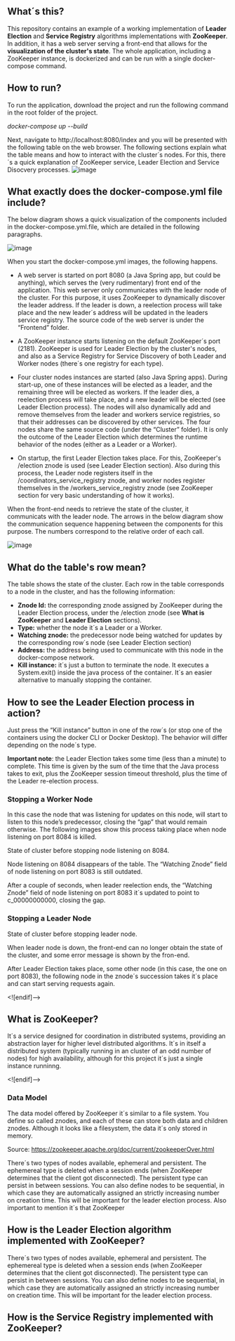 
## What´s this?

This repository contains an example of a working implementation of **Leader Election** and **Service Registry** algorithms implementations with **ZooKeeper**. In addition, it has a web server serving a front-end that allows for the **visualization of the cluster's state**. The whole application, including a ZooKeeper instance, is dockerized and can be run with a single docker-compose command.

## How to run?

To run the application, download the project and run the following command in the root folder of the project.

*docker-compose up --build*

Next, navigate to http://localhost:8080/index
  and you will be presented with the following table on the web browser. The following sections explain what the table means and how to interact with the cluster´s nodes. For this, there´s a quick explanation of ZooKeeper service, Leader Election and Service Disocvery processes.
  ![image](https://user-images.githubusercontent.com/25701657/183554630-ea8eac2c-c9fe-4c8d-87cb-6f7370bb5b76.png)




## What exactly does the docker-compose.yml file include?

The below diagram shows a quick visualization of the components included in the docker-compose.yml.file, which are detailed in the following paragraphs.

![image](https://user-images.githubusercontent.com/25701657/183552354-02267f0a-d77e-487f-92a3-2bc95c47f8d1.png)

When you start the docker-compose.yml images, the following happens. 

 - A web server is started on port 8080 (a Java Spring app, but could be anything), which serves the (very rudimentary) front end of the application. This web server only communicates with the leader node of the cluster. For this purpose, it uses ZooKeeper to dynamically discover the leader address. If the leader is down, a reelection process will take place and the new leader´s address will be updated in the leaders service registry. The source code of the web server is under the “Frontend” folder.
 
- A ZooKeeper instance starts listening on the default ZooKeeper´s port (2181). ZooKeeper is used for Leader Election by the cluster's nodes, and also as a Service Registry for Service Discovery of both Leader and Worker nodes (there´s one registry for each type).

- Four cluster nodes instances are started (also Java Spring apps). During start-up, one of these instances will be elected as a leader, and the remaining three will be elected as workers. If the leader dies, a reelection process will take place, and a new leader will be elected (see Leader Election process). The nodes will also dynamically add and remove themselves from the leader and workers service registries, so that their addresses can be discovered by other services. The four nodes share the same source code (under the “Cluster” folder). It is only the outcome of the Leader Election which determines the runtime behavior of the nodes (either as a Leader or a Worker).

- On startup, the first Leader Election takes place. For this, ZooKeeper's /election znode is used (see Leader Election section). Also during this process, the Leader node registers itself in the /coordinators_service_registry znode, and worker nodes register themselves in the /workers_service_registry znode (see ZooKeeper section for very basic understanding of how it works).

When the front-end needs to retrieve the state of the cluster, it communicats with the leader node. The arrows in the below diagram show the communication sequence happening between the components for this purpose. The numbers correspond to the relative order of each call. 

![image](https://user-images.githubusercontent.com/25701657/183554469-a06c6e04-f803-4e7a-8fcb-9a0b91a6bc41.png)


## What do the table's row mean?
 
The table shows the state of the cluster. Each row in the table corresponds to a node in the cluster, and has the following information:

-   **Znode Id:** the corresponding znode assigned by ZooKeeper during the Leader Election process, under the /election znode (see **What is ZooKeeper** and **Leader Election** sections).
-   **Type:** whether the node it´s a Leader or a Worker.
-   **Watching znode:** the predecessor node being watched for updates by the corresponding row´s node (see Leader Election section)
-   **Address:** the address being used to communicate with this node in the docker-compose network.
-   **Kill instance:** it´s just a button to terminate the node. It executes a System.exit() inside the java process of the container. It´s an easier alternative to manually stopping the container.

## How to see the Leader Election process in action?



Just press the “Kill instance” button in one of the row´s (or stop one of the containers using the docker CLI or Docker Desktop). The behavior will differ depending on the node´s type. 

**Important note**: the Leader Election takes some time (less than a minute) to complete. This time is given by the sum of the time that the Java process takes to exit, plus the ZooKeeper session timeout threshold, plus the time of the Leader re-election process.


### Stopping a Worker Node

In this case the node that was listening for updates on this node, will start to listen to this node’s predecessor, closing the “gap” that would remain otherwise. The following images show this process taking place when node listening on port 8084 is killed.


State of cluster before stopping node listening on 8084.

Node listening on 8084 disappears of the table. The “Watching Znode” field of node listening on port 8083 is still outdated.

After a couple of seconds, when leader reelection ends, the “Watching Znode” field of node listening on port 8083 it´s updated to point to c_00000000000, closing the gap.

### Stopping a Leader Node 

State of cluster before stopping leader node.

When leader node is down, the front-end can no longer obtain the state of the cluster, and some error message is shown by the fron-end.

After Leader Election takes place, some other node (in this case, the one on port 8083), the following node in the znode´s succession takes it´s place and can start serving requests again.

<![endif]-->

## What is ZooKeeper?

It´s a service designed for coordination in distributed systems, providing an abstraction layer for higher level distributed algorithms. It´s in itself a distributed system (typically running in an cluster of an odd number of nodes) for high availability, although for this project it´s just a single instance runninng.

<![endif]-->

### Data Model

The data model offered by ZooKeeper it´s similar to a file system. You define so called znodes, and each of these can store both data and children znodes. Although it looks like a filesystem, the data it´s only stored in memory.

Source: https://zookeeper.apache.org/doc/current/zookeeperOver.html

There´s two types of nodes available, ephemeral and persistent. The ephemereal type is deleted when a session ends (when ZooKeeper determines that the client got disconnected). The persistent type can persist in between sessions. You can also define nodes to be sequential, in which case they are automatically assigned an strictly increasing number on creation time. This will be important for the leader election process. Also important to mention it´s that ZooKeeper


## How is the Leader Election algorithm implemented with ZooKeeper?

There´s two types of nodes available, ephemeral and persistent. The ephemereal type is deleted when a session ends (when ZooKeeper determines that the client got disconnected). The persistent type can persist in between sessions. You can also define nodes to be sequential, in which case they are automatically assigned an strictly increasing number on creation time. This will be important for the leader election process.

## How is the Service Registry implemented with ZooKeeper?
